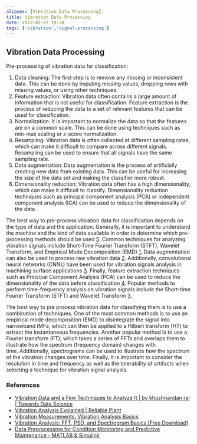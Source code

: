 ```yaml
---
aliases: [Vibration Data Processing]
title: Vibration Data Processing
date: 2023-02-07 19:28
tags: ['vibration','signal-processing']
---
```


## Vibration Data Processing

Pre-processing of vibration data for classification:

1. Data cleaning: The first step is to remove any missing or inconsistent data. This can be done by imputing missing values, dropping rows with missing values, or using other techniques.
2. Feature extraction: Vibration data often contains a large amount of information that is not useful for classification. Feature extraction is the process of reducing the data to a set of relevant features that can be used for classification.
3. Normalization: It is important to normalize the data so that the features are on a common scale. This can be done using techniques such as min-max scaling or z-score normalization.
4. Resampling: Vibration data is often collected at different sampling rates, which can make it difficult to compare across different signals. Resampling can be used to ensure that all signals have the same sampling rate.
5. Data augmentation: Data augmentation is the process of artificially creating new data from existing data. This can be useful for increasing the size of the data set and making the classifier more robust.
6. Dimensionality reduction: Vibration data often has a high dimensionality, which can make it difficult to classify. Dimensionality reduction techniques such as principal component analysis (PCA) or independent component analysis (ICA) can be used to reduce the dimensionality of the data.

The best way to pre-process vibration data for classification depends on the type of data and the application. Generally, it is important to understand the machine and the kind of data available in order to determine which pre-processing methods should be used [5](https://www.mathworks.com/help/predmaint/ug/data-preprocessing-for-condition-monitoring-and-predictive-maintenance.html). Common techniques for analyzing vibration signals include Short-Time Fourier Transform (STFT), Wavelet Transform, and Empirical Mode Decomposition (EMD) [1](https://towardsdatascience.com/vibration-data-and-a-few-techniques-to-analyze-it-549f311cd1e9). Data augmentation can also be used to process raw vibration data [2](https://www.mdpi.com/1424-8220/22/13/4813/pdf). Additionally, convolutional neural networks (CNNs) have been used for vibration signals analysis in machining surface applications [3](https://www.ncbi.nlm.nih.gov/pmc/articles/PMC8201341). Finally, feature extraction techniques such as Principal Component Analysis (PCA) can be used to reduce the dimensionality of the data before classification [4](https://www.researchgate.net/publication/343185122_Pre-processing_for_vibration_signals_features_extraction_and_selection_in_real_time_investigating_of_CNC_tool_wear). Popular methods to perform time-frequency analysis on vibration signals include the Short-time Fourier Transform (STFT) and Wavelet Transform [3](https://towardsdatascience.com/vibration-data-and-a-few-techniques-to-analyze-it-549f311cd1e9).

The best way to pre process vibration data for classifying them is to use a combination of techniques. One of the most common methods is to use an empirical mode decomposition (EMD) to disintegrate the signal into narrowband IMFs, which can then be applied to a Hilbert transform (HT) to extract the instantaneous frequencies. Another popular method is to use a Fourier transform (FT), which takes a series of FFTs and overlaps them to illustrate how the spectrum (frequency domain) changes with time. Additionally, spectrograms can be used to illustrate how the spectrum of the vibration changes over time. Finally, it is important to consider the resolution in time and frequency as well as the tolerability of artifacts when selecting a technique for vibration signal analysis.

### References

- [Vibration Data and a Few Techniques to Analyze It | by khushnandan rai | Towards Data Science](https://towardsdatascience.com/vibration-data-and-a-few-techniques-to-analyze-it-549f311cd1e9)
- [Vibration Analysis Explained | Reliable Plant](https://www.reliableplant.com/vibration-analysis-31569)
- [Vibration Measurements: Vibration Analysis Basics](https://blog.endaq.com/vibration-measurements-vibration-analysis-basics)
- [Vibration Analysis: FFT, PSD, and Spectrogram Basics [Free Download]](https://blog.endaq.com/vibration-analysis-fft-psd-and-spectrogram)
- [Data Preprocessing for Condition Monitoring and Predictive Maintenance - MATLAB & Simulink](https://www.mathworks.com/help/predmaint/ug/data-preprocessing-for-condition-monitoring-and-predictive-maintenance.html)
